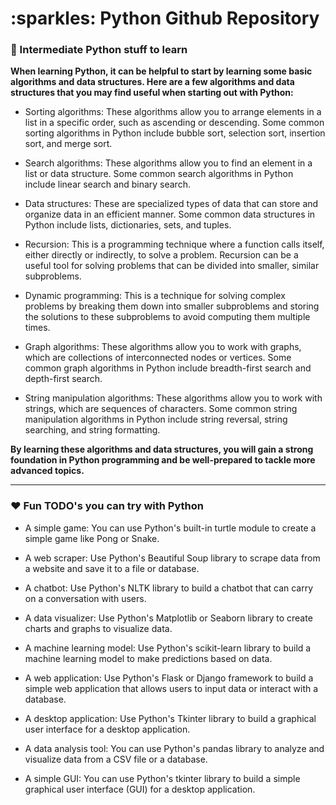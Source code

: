 <h1>:sparkles: Python Github Repository</h1>

### :floppy_disk: Intermediate Python stuff to learn

<b>When learning Python, it can be helpful to start by learning some basic algorithms and data structures. Here are a few algorithms and data structures that you may find useful when starting out with Python:</b>

- Sorting algorithms: These algorithms allow you to arrange elements in a list in a specific order, such as ascending or descending. Some common sorting algorithms in Python include bubble sort, selection sort, insertion sort, and merge sort.

- Search algorithms: These algorithms allow you to find an element in a list or data structure. Some common search algorithms in Python include linear search and binary search.

- Data structures: These are specialized types of data that can store and organize data in an efficient manner. Some common data structures in Python include lists, dictionaries, sets, and tuples.

- Recursion: This is a programming technique where a function calls itself, either directly or indirectly, to solve a problem. Recursion can be a useful tool for solving problems that can be divided into smaller, similar subproblems.

- Dynamic programming: This is a technique for solving complex problems by breaking them down into smaller subproblems and storing the solutions to these subproblems to avoid computing them multiple times.

- Graph algorithms: These algorithms allow you to work with graphs, which are collections of interconnected nodes or vertices. Some common graph algorithms in Python include breadth-first search and depth-first search.

- String manipulation algorithms: These algorithms allow you to work with strings, which are sequences of characters. Some common string manipulation algorithms in Python include string reversal, string searching, and string formatting.

<b>By learning these algorithms and data structures, you will gain a strong foundation in Python programming and be well-prepared to tackle more advanced topics.</b>

---

### :heart: Fun TODO's you can try with Python

- A simple game: You can use Python's built-in turtle module to create a simple game like Pong or Snake.

- A web scraper: Use Python's Beautiful Soup library to scrape data from a website and save it to a file or database.

- A chatbot: Use Python's NLTK library to build a chatbot that can carry on a conversation with users.

- A data visualizer: Use Python's Matplotlib or Seaborn library to create charts and graphs to visualize data.

- A machine learning model: Use Python's scikit-learn library to build a machine learning model to make predictions based on data.

- A web application: Use Python's Flask or Django framework to build a simple web application that allows users to input data or interact with a database.

- A desktop application: Use Python's Tkinter library to build a graphical user interface for a desktop application.

- A data analysis tool: You can use Python's pandas library to analyze and visualize data from a CSV file or a database.

- A simple GUI: You can use Python's tkinter library to build a simple graphical user interface (GUI) for a desktop application.
